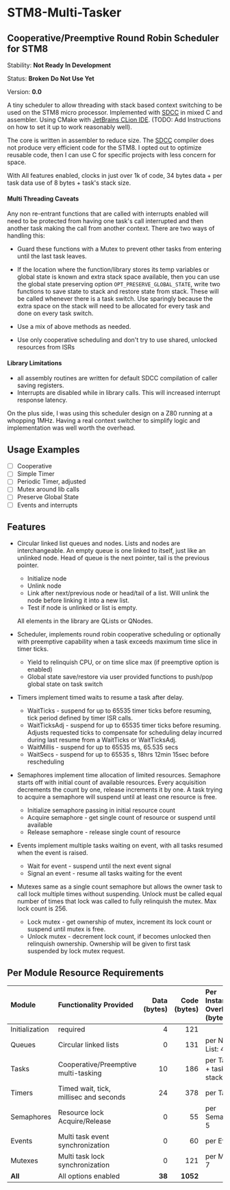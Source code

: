 # STM8-Multi-Tasker

## Cooperative/Preemptive Round Robin Scheduler for STM8

Stability: **Not Ready** **In Development**

Status: **Broken** **Do Not Use Yet**

Version: **0.0**

A tiny scheduler to allow threading with stack based context switching to be used on the STM8
micro processor. Implemented with [SDCC] in mixed C and assembler. Using CMake with
[JetBrains CLion IDE]. (TODO: Add Instructions on how to set it up to work reasonably well).

The core is written in assembler to reduce size. The [SDCC] compiler does not produce very
efficient code for the STM8. I opted out to optimize reusable code, then I can use C for specific
projects with less concern for space.

<!--
Minimal cooperative multi tasking is less than 500 bytes of code and 8 bytes of data, with
additional per task data penalty of 6 bytes + task's stack size.

With tick timer functionality to allow timed suspensions, less than 700 bytes of code and 16
bytes of data. It will also increase per task data use to 8 bytes + task's stack size.
 -->

With All features enabled, clocks in just over 1k of code, 34 bytes data + per task data use of
8 bytes + task's stack size.

#### Multi Threading Caveats

Any non re-entrant functions that are called with interrupts enabled will need to be protected
from having one task's call interrupted and then another task making the call from another
context. There are two ways of handling this:

* Guard these functions with a Mutex to prevent other tasks from entering until the last task
  leaves.

* If the location where the function/library stores its temp variables or global state is known
  and extra stack space available, then you can use the global state preserving option
  `OPT_PRESERVE_GLOBAL_STATE`, write two functions to save state to stack and restore state from
  stack. These will be called whenever there is a task switch. Use sparingly because the extra
  space on the stack will need to be allocated for every task and done on every task switch.

* Use a mix of above methods as needed.

* Use only cooperative scheduling and don't try to use shared, unlocked resources from ISRs

#### Library Limitations

* all assembly routines are written for default SDCC compilation of caller saving registers.
* Interrupts are disabled while in library calls. This will increased interrupt response
  latency.

On the plus side, I was using this scheduler design on a Z80 running at a whopping 1MHz. Having
a real context switcher to simplify logic and implementation was well worth the overhead.

## Usage Examples

* [ ] Cooperative
* [ ] Simple Timer
* [ ] Periodic Timer, adjusted
* [ ] Mutex around lib calls
* [ ] Preserve Global State
* [ ] Events and interrupts

## Features

* Circular linked list queues and nodes. Lists and nodes are interchangeable. An empty queue is
  one linked to itself, just like an unlinked node. Head of queue is the next pointer, tail is
  the previous pointer.

  * Initialize node
  * Unlink node
  * Link after next/previous node or head/tail of a list. Will unlink the node before linking it
    into a new list.
  * Test if node is unlinked or list is empty.

  All elements in the library are QLists or QNodes.

* Scheduler, implements round robin cooperative scheduling or optionally with preemptive
  capability when a task exceeds maximum time slice in timer ticks.

  * Yield to relinquish CPU, or on time slice max (if preemptive option is enabled)
  * Global state save/restore via user provided functions to push/pop global state on task
    switch

* Timers implement timed waits to resume a task after delay.

  * WaitTicks - suspend for up to 65535 timer ticks before resuming, tick period defined by
    timer ISR calls.
  * WaitTicksAdj - suspend for up to 65535 timer ticks before resuming. Adjusts requested ticks
    to compensate for scheduling delay incurred during last resume from a WaitTicks or
    WaitTicksAdj.
  * WaitMillis - suspend for up to 65535 ms, 65.535 secs
  * WaitSecs - suspend for up to 65535 s, 18hrs 12min 15sec before rescheduling

* Semaphores implement time allocation of limited resources. Semaphore starts off with initial
  count of available resources. Every acquisition decrements the count by one, release
  increments it by one. A task trying to acquire a semaphore will suspend until at least one
  resource is free.

  * Initialize semaphore passing in initial resource count
  * Acquire semaphore - get single count of resource or suspend until available
  * Release semaphore - release single count of resource

* Events implement multiple tasks waiting on event, with all tasks resumed when the event is
  raised.

  * Wait for event - suspend until the next event signal
  * Signal an event - resume all tasks waiting for the event

* Mutexes same as a single count semaphore but allows the owner task to call lock multiple times
  without suspending. Unlock must be called equal number of times that lock was called to fully
  relinquish the mutex. Max lock count is 256.

  * Lock mutex - get ownership of mutex, increment its lock count or suspend until mutex is
    free.
  * Unlock mutex - decrement lock count, if becomes unlocked then relinquish ownership.
    Ownership will be given to first task suspended by lock mutex request.

## Per Module Resource Requirements

| Module         | Functionality Provided                 | Data (bytes) | Code (bytes) | Per Instance Overhead (bytes)  |
|:---------------|:---------------------------------------|-------------:|-------------:|:-------------------------------|
| Initialization | required                               |            4 |          121 |                                |
| Queues         | Circular linked lists                  |            0 |          131 | per Node or List: 4            |
| Tasks          | Cooperative/Preemptive multi-tasking   |           10 |          186 | per Task: 6  + task stack size |
| Timers         | Timed wait, tick, millisec and seconds |           24 |          378 | per Task: 2                    |
| Semaphores     | Resource lock Acquire/Release          |            0 |           55 | per Semaphore: 5               |
| Events         | Multi task event synchronization       |            0 |           60 | per Event: 4                   |
| Mutexes        | Multi task lock synchronization        |            0 |          121 | per Mutex: 7                   |
| **All**        | All options enabled                    |       **38** |     **1052** |                                |

[JetBrains CLion IDE]: https://www.jetbrains.com/clion/?fromMenu
[SDCC]: http://sdcc.sourceforge.net

